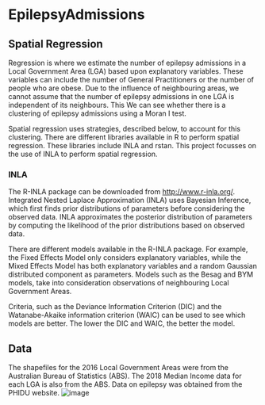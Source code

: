 # EpilepsyAdmissions

## Spatial Regression
Regression is where we estimate the number of epilepsy admissions in a Local Government Area (LGA) based upon explanatory variables. These variables can include the number of General Practitioners or the number of people who are obese. Due to the influence of neighbouring areas, we cannot assume that the number of epilepsy admissions in one LGA is independent of its neighbours. This We can see whether there is a clustering of epilepsy admissions using a Moran I test. 

Spatial regression uses strategies, described below, to account for this clustering. There are different libraries available in R to perform spatial regression. These libraries include INLA and rstan. This project focusses on the use of INLA to perform spatial regression. 

### INLA
The R-INLA package can be downloaded from http://www.r-inla.org/. Integrated Nested Laplace Approximation (INLA) uses Bayesian Inference, which first finds prior distributions of parameters before considering the observed data. INLA approximates the posterior distribution of parameters by computing the likelihood of the prior distributions based on observed data.  

There are different models available in the R-INLA package. For example, the Fixed Effects Model only considers explanatory variables, while the Mixed Effects Model has both explanatory variables and a random Gaussian distributed component as parameters. Models such as the Besag and BYM models, take into consideration observations of neighbouring Local Government Areas.

Criteria, such as the Deviance Information Criterion (DIC) and the Watanabe-Akaike information criterion (WAIC) can be used to see which models are better. The lower the DIC and WAIC, the better the model. 

## Data
The shapefiles for the 2016 Local Government Areas were from the Australian Bureau of Statistics (ABS). The 2018 Median Income data for each LGA is also from the ABS. Data on epilepsy was obtained from the PHIDU website.
![image](https://user-images.githubusercontent.com/78997343/176580204-8bcfffec-7b58-4b81-9047-997ada862a2d.png)

